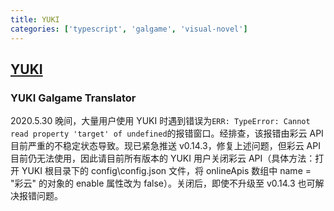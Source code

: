 ```yaml
---
title: YUKI
categories: ['typescript', 'galgame', 'visual-novel']
---
```

## [YUKI](https://github.com/project-yuki/YUKI)

### YUKI Galgame Translator


2020.5.30 晚间，大量用户使用 YUKI 时遇到错误为`ERR: TypeError: Cannot read property 'target' of undefined`的报错窗口。经排查，该报错由彩云 API 目前严重的不稳定状态导致。现已紧急推送 v0.14.3，修复上述问题，但彩云 API 目前仍无法使用，因此请目前所有版本的 YUKI 用户关闭彩云 API（具体方法：打开 YUKI 根目录下的 config\config.json 文件，将 onlineApis 数组中 name = "彩云" 的对象的 enable 属性改为 false）。关闭后，即使不升级至 v0.14.3 也可解决报错问题。
